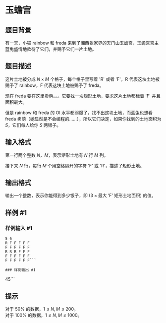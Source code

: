 # 玉蟾宫

## 题目背景

有一天，小猫 rainbow 和 freda 来到了湘西张家界的天门山玉蟾宫，玉蟾宫宫主蓝兔盛情地款待了它们，并赐予它们一片土地。


## 题目描述

这片土地被分成 $N\times M$ 个格子，每个格子里写着 'R' 或者 'F'，R 代表这块土地被赐予了 rainbow，F 代表这块土地被赐予了 freda。

现在 freda 要在这里卖萌。。。它要找一块矩形土地，要求这片土地都标着 'F' 并且面积最大。

但是 rainbow 和 freda 的 OI 水平都弱爆了，找不出这块土地，而蓝兔也想看 freda 卖萌（她显然是不会编程的……），所以它们决定，如果你找到的土地面积为 $S$，它们每人给你 $S$ 两银子。


## 输入格式

第一行两个整数 $N$，$M$，表示矩形土地有 $N$ 行 $M$ 列。

接下来 $N$ 行，每行 $M$ 个用空格隔开的字符 'F' 或 'R'，描述了矩形土地。


## 输出格式

输出一个整数，表示你能得到多少银子，即 ($3\times \text{最大 'F' 矩形土地面积}$) 的值。


## 样例 #1

### 样例输入 #1
```
5 6 
R F F F F F 
F F F F F F 
R R R F F F 
F F F F F F 
F F F F F F```

### 样例输出 #1

```
45```

## 提示

对于 $50\%$ 的数据，$1 \leq N, M \leq 200$。  
对于 $100\%$ 的数据，$1 \leq N, M \leq 1000$。
